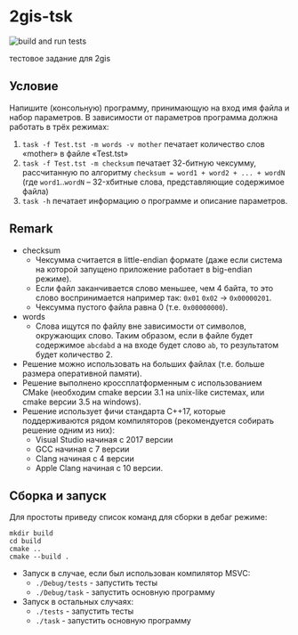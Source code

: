 # 2gis-tsk

![build and run tests](https://github.com/ck33122/2gis-tsk/workflows/build%20and%20run%20tests/badge.svg?branch=master)

тестовое задание для 2gis

## Условие

Напишите (консольную) программу, принимающую на вход имя файла и набор параметров. В зависимости от параметров программа должна работать в трёх режимах:

1. `task -f Test.tst -m words -v mother` печатает количество слов «mother» в файле «Test.tst»
2. `task -f Test.tst -m checksum` печатает 32-битную чексумму, рассчитанную по алгоритму `checksum = word1 + word2 + ... + wordN` (где `word1`..`wordN` – 32-хбитные слова, представляющие содержимое файла)
3. `task -h` печатает информацию о программе и описание параметров.

## Remark

- checksum
  - Чексумма считается в little-endian формате (даже если система на которой запущено приложение работает в big-endian режиме).
  - Если файл заканчивается слово меньшее, чем 4 байта, то это слово воспринимается например так: `0x01` `0x02` -> `0x00000201`.
  - Чексумма пустого файла равна 0 (т.е. `0x00000000`).
- words
  - Слова ищутся по файлу вне зависимости от символов, окружающих слово. Таким образом, если в файле будет содержимое `abcdabd` а на входе будет слово `ab`, то результатом будет количество 2.
- Решение можно использовать на больших файлах (т.е. больше размера оперативной памяти).
- Решение выполнено кроссплатформенным с использованием CMake (необходим cmake версии 3.1 на unix-like системах, или cmake версии 3.5 на windows).
- Решение использует фичи стандарта C++17, которые поддерживаются рядом компиляторов (рекомендуется собирать решение одним из них):
  - Visual Studio начиная с 2017 версии
  - GCC начиная с 7 версии
  - Clang начиная с 4 версии
  - Apple Clang начиная с 10 версии.

## Сборка и запуск

Для простоты приведу список команд для сборки в дебаг режиме:

```
mkdir build
cd build
cmake ..
cmake --build .
```

- Запуск в случае, если был использован компилятор MSVC:
  - `./Debug/tests` - запустить тесты
  - `./Debug/task` - запустить основную программу
- Запуск в остальных случаях:
  - `./tests` - запустить тесты
  - `./task` - запустить основную программу
